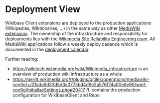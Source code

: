 # Deployment View

Wikibase Client extensions are deployed to the production applications (Wikipedias, Wiktionaries, ...) in the same way as other [MediaWiki extensions](../../Glossary.md#mediawiki-extension). The ownership of the infrastructure and responsibility for deployments lies with the [Wikimedia Site Reliability Engineering team](https://www.mediawiki.org/wiki/Wikimedia_Site_Reliability_Engineering). All MediaWiki applications follow a weekly deploy cadence which is documented in the [deployment calendar](https://wikitech.wikimedia.org/wiki/Deployments).

Further reading:

- <https://wikitech.wikimedia.org/wiki/Wikimedia_infrastructure> is an overview of production wiki infrastructure as a whole
- <https://gerrit.wikimedia.org/r/plugins/gitiles/operations/mediawiki-config/+/21ada6d33d5d3a3775bd4d9e2a576f74a00e8e90/wmf-config/InitialiseSettings.php#20417> ff. contains the production configuration for WikibaseClient and Repo
